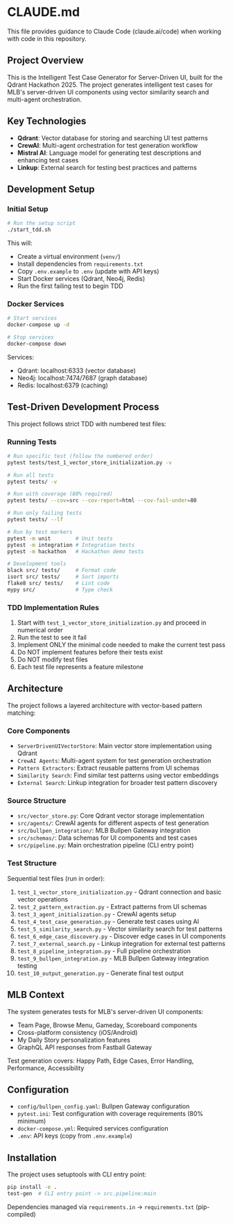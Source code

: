 # CLAUDE.md

This file provides guidance to Claude Code (claude.ai/code) when working with code in this repository.

## Project Overview

This is the Intelligent Test Case Generator for Server-Driven UI, built for the Qdrant Hackathon 2025. The project generates intelligent test cases for MLB's server-driven UI components using vector similarity search and multi-agent orchestration.

## Key Technologies

- **Qdrant**: Vector database for storing and searching UI test patterns
- **CrewAI**: Multi-agent orchestration for test generation workflow
- **Mistral AI**: Language model for generating test descriptions and enhancing test cases
- **Linkup**: External search for testing best practices and patterns

## Development Setup

### Initial Setup
```bash
# Run the setup script
./start_tdd.sh
```

This will:
- Create a virtual environment (`venv/`)
- Install dependencies from `requirements.txt`
- Copy `.env.example` to `.env` (update with API keys)
- Start Docker services (Qdrant, Neo4j, Redis)
- Run the first failing test to begin TDD

### Docker Services
```bash
# Start services
docker-compose up -d

# Stop services
docker-compose down
```

Services:
- Qdrant: localhost:6333 (vector database)
- Neo4j: localhost:7474/7687 (graph database)
- Redis: localhost:6379 (caching)

## Test-Driven Development Process

This project follows strict TDD with numbered test files:

### Running Tests
```bash
# Run specific test (follow the numbered order)
pytest tests/test_1_vector_store_initialization.py -v

# Run all tests
pytest tests/ -v

# Run with coverage (80% required)
pytest tests/ --cov=src --cov-report=html --cov-fail-under=80

# Run only failing tests
pytest tests/ --lf

# Run by test markers
pytest -m unit        # Unit tests
pytest -m integration # Integration tests
pytest -m hackathon   # Hackathon demo tests

# Development tools
black src/ tests/     # Format code
isort src/ tests/     # Sort imports  
flake8 src/ tests/    # Lint code
mypy src/             # Type check
```

### TDD Implementation Rules
1. Start with `test_1_vector_store_initialization.py` and proceed in numerical order
2. Run the test to see it fail
3. Implement ONLY the minimal code needed to make the current test pass
4. Do NOT implement features before their tests exist
5. Do NOT modify test files
6. Each test file represents a feature milestone

## Architecture

The project follows a layered architecture with vector-based pattern matching:

### Core Components
- `ServerDrivenUIVectorStore`: Main vector store implementation using Qdrant
- `CrewAI Agents`: Multi-agent system for test generation orchestration
- `Pattern Extractors`: Extract reusable patterns from UI schemas
- `Similarity Search`: Find similar test patterns using vector embeddings
- `External Search`: Linkup integration for broader test pattern discovery

### Source Structure
- `src/vector_store.py`: Core Qdrant vector storage implementation
- `src/agents/`: CrewAI agents for different aspects of test generation  
- `src/bullpen_integration/`: MLB Bullpen Gateway integration
- `src/schemas/`: Data schemas for UI components and test cases
- `src/pipeline.py`: Main orchestration pipeline (CLI entry point)

### Test Structure
Sequential test files (run in order):
1. `test_1_vector_store_initialization.py` - Qdrant connection and basic vector operations
2. `test_2_pattern_extraction.py` - Extract patterns from UI schemas
3. `test_3_agent_initialization.py` - CrewAI agents setup
4. `test_4_test_case_generation.py` - Generate test cases using AI
5. `test_5_similarity_search.py` - Vector similarity search for test patterns
6. `test_6_edge_case_discovery.py` - Discover edge cases in UI components
7. `test_7_external_search.py` - Linkup integration for external test patterns
8. `test_8_pipeline_integration.py` - Full pipeline orchestration
9. `test_9_bullpen_integration.py` - MLB Bullpen Gateway integration testing
10. `test_10_output_generation.py` - Generate final test output

## MLB Context

The system generates tests for MLB's server-driven UI components:
- Team Page, Browse Menu, Gameday, Scoreboard components
- Cross-platform consistency (iOS/Android)
- My Daily Story personalization features
- GraphQL API responses from Fastball Gateway

Test generation covers: Happy Path, Edge Cases, Error Handling, Performance, Accessibility

## Configuration

- `config/bullpen_config.yaml`: Bullpen Gateway configuration
- `pytest.ini`: Test configuration with coverage requirements (80% minimum)
- `docker-compose.yml`: Required services configuration
- `.env`: API keys (copy from `.env.example`)

## Installation

The project uses setuptools with CLI entry point:
```bash
pip install -e .
test-gen  # CLI entry point -> src.pipeline:main
```

Dependencies managed via `requirements.in` -> `requirements.txt` (pip-compiled)